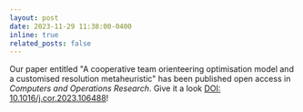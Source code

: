 ```yaml
---
layout: post
date: 2023-11-29 11:38:00-0400
inline: true
related_posts: false
---
```


Our paper entitled "A cooperative team orienteering optimisation model and a customised resolution metaheuristic" has been published open access in *Computers and Operations Research*. Give it a look [DOI: 10.1016/j.cor.2023.106488](https://doi.org/10.1016/j.cor.2023.106488)!
